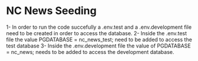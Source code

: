 # NC News Seeding

1- In order to run the code succefully a .env.test and a .env.development file need to be created in order to access the database.
2- Inside the .env.test file the value PGDATABASE = nc_news_test; need to be added to access the test database 
3- Inside the .env.development file the value of PGDATABASE = nc_news; needs to be added to access the development database.

